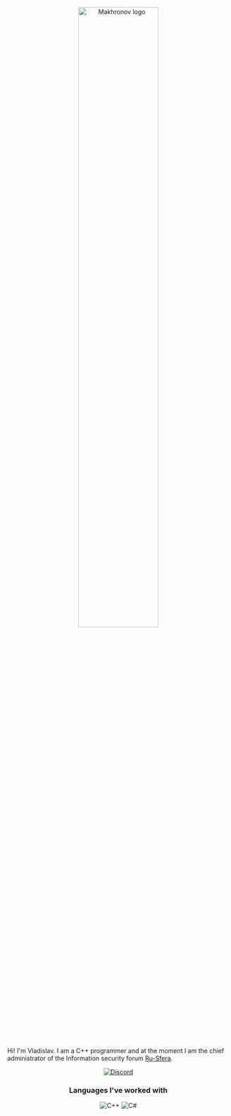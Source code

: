 <p align="center">
  <a href="https://tcno.co"><img src="https://i.imgur.com/7vemBMc.png" alt="Makhronov logo" width="60%"></a>
</p>
  
Hi! I'm Vladislav. I am a C++ programmer and at the moment I am the chief administrator of the Information security forum [Ru-Sfera](https://ru-sfera.pw/).

<p align="center">
 <a href="https://discord.gg/d5WyvhD8tm"><img src="https://img.shields.io/badge/Discord-100000?style=for-the-badge&logo=discord&logoColor=white" alt="Discord"></a>
</p>

<h3 align="center">Languages I've worked with</h3>
<p align="center">
  <img src="https://img.shields.io/badge/C%2B%2B-00599C?style=for-the-badge&logo=c%2B%2B&logoColor=white" alt="C++">
  <img src="https://img.shields.io/badge/C%23-239120?style=for-the-badge&logo=c-sharp&logoColor=white" alt="C#">
</p>
